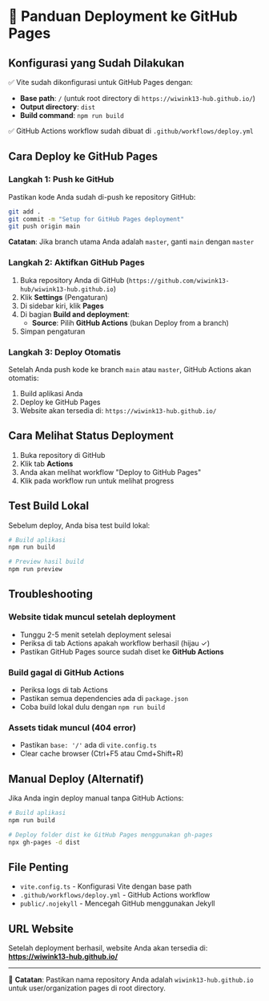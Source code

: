 # 🚀 Panduan Deployment ke GitHub Pages

## Konfigurasi yang Sudah Dilakukan

✅ Vite sudah dikonfigurasi untuk GitHub Pages dengan:
- **Base path**: `/` (untuk root directory di `https://wiwink13-hub.github.io/`)
- **Output directory**: `dist`
- **Build command**: `npm run build`

✅ GitHub Actions workflow sudah dibuat di `.github/workflows/deploy.yml`

## Cara Deploy ke GitHub Pages

### Langkah 1: Push ke GitHub

Pastikan kode Anda sudah di-push ke repository GitHub:

```bash
git add .
git commit -m "Setup for GitHub Pages deployment"
git push origin main
```

**Catatan**: Jika branch utama Anda adalah `master`, ganti `main` dengan `master`

### Langkah 2: Aktifkan GitHub Pages

1. Buka repository Anda di GitHub (`https://github.com/wiwink13-hub/wiwink13-hub.github.io`)
2. Klik **Settings** (Pengaturan)
3. Di sidebar kiri, klik **Pages**
4. Di bagian **Build and deployment**:
   - **Source**: Pilih **GitHub Actions** (bukan Deploy from a branch)
5. Simpan pengaturan

### Langkah 3: Deploy Otomatis

Setelah Anda push kode ke branch `main` atau `master`, GitHub Actions akan otomatis:
1. Build aplikasi Anda
2. Deploy ke GitHub Pages
3. Website akan tersedia di: `https://wiwink13-hub.github.io/`

## Cara Melihat Status Deployment

1. Buka repository di GitHub
2. Klik tab **Actions**
3. Anda akan melihat workflow "Deploy to GitHub Pages"
4. Klik pada workflow run untuk melihat progress

## Test Build Lokal

Sebelum deploy, Anda bisa test build lokal:

```bash
# Build aplikasi
npm run build

# Preview hasil build
npm run preview
```

## Troubleshooting

### Website tidak muncul setelah deployment
- Tunggu 2-5 menit setelah deployment selesai
- Periksa di tab Actions apakah workflow berhasil (hijau ✓)
- Pastikan GitHub Pages source sudah diset ke **GitHub Actions**

### Build gagal di GitHub Actions
- Periksa logs di tab Actions
- Pastikan semua dependencies ada di `package.json`
- Coba build lokal dulu dengan `npm run build`

### Assets tidak muncul (404 error)
- Pastikan `base: '/'` ada di `vite.config.ts`
- Clear cache browser (Ctrl+F5 atau Cmd+Shift+R)

## Manual Deploy (Alternatif)

Jika Anda ingin deploy manual tanpa GitHub Actions:

```bash
# Build aplikasi
npm run build

# Deploy folder dist ke GitHub Pages menggunakan gh-pages
npx gh-pages -d dist
```

## File Penting

- `vite.config.ts` - Konfigurasi Vite dengan base path
- `.github/workflows/deploy.yml` - GitHub Actions workflow
- `public/.nojekyll` - Mencegah GitHub menggunakan Jekyll

## URL Website

Setelah deployment berhasil, website Anda akan tersedia di:
**https://wiwink13-hub.github.io/**

---

📝 **Catatan**: Pastikan nama repository Anda adalah `wiwink13-hub.github.io` untuk user/organization pages di root directory.
